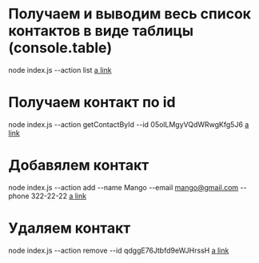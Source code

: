 # Получаем и выводим весь список контактов в виде таблицы (console.table)
node index.js --action list [a link](https://ibb.co/z7YdhK4)

# Получаем контакт по id
node index.js --action getContactById --id 05olLMgyVQdWRwgKfg5J6 [a link](https://ibb.co/Y8CGzcN)

# Добавялем контакт
node index.js --action add --name Mango --email mango@gmail.com --phone 322-22-22 [a link](https://ibb.co/MhsCQNB)

# Удаляем контакт
node index.js --action remove --id qdggE76Jtbfd9eWJHrssH [a link](https://ibb.co/56Bv7YR)